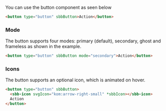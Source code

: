 You can use the button component as seen below

```html
<button type="button" sbbButton>Action</button>
```

### Mode

The button supports four modes: primary (default), secondary, ghost and frameless as shown in the example.

```html
<button type="button" sbbButton mode="secondary">Action</button>
```

### Icons

The button supports an optional icon, which is animated on hover.

```html
<button type="button" sbbButton>
  <sbb-icon svgIcon="kom:arrow-right-small" *sbbIcon></sbb-icon>
  Action
</button>
```
